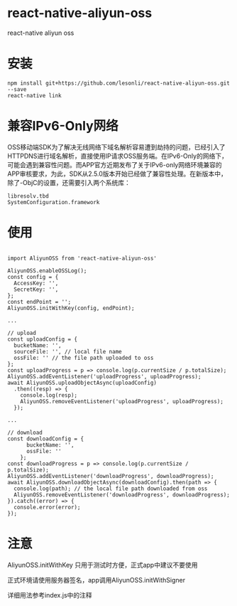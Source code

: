 # react-native-aliyun-oss

react-native aliyun oss

# 安装
```
npm install git+https://github.com/lesonli/react-native-aliyun-oss.git --save
react-native link
```

# 兼容IPv6-Only网络

OSS移动端SDK为了解决无线网络下域名解析容易遭到劫持的问题，已经引入了HTTPDNS进行域名解析，直接使用IP请求OSS服务端。在IPv6-Only的网络下，可能会遇到兼容性问题。而APP官方近期发布了关于IPv6-only网络环境兼容的APP审核要求，为此，SDK从2.5.0版本开始已经做了兼容性处理。在新版本中，除了-ObjC的设置，还需要引入两个系统库：
```
libresolv.tbd
SystemConfiguration.framework
```

# 使用

```

import AliyunOSS from 'react-native-aliyun-oss'

AliyunOSS.enableOSSLog();
const config = {
  AccessKey: '',
  SecretKey: '',
};
const endPoint = '';
AliyunOSS.initWithKey(config, endPoint);

...

// upload
const uploadConfig = {
  bucketName: '',
  sourceFile: '', // local file name
  ossFile: '' // the file path uploaded to oss
};
const uploadProgress = p => console.log(p.currentSize / p.totalSize);
AliyunOSS.addEventListener('uploadProgress', uploadProgress);
await AliyunOSS.uploadObjectAsync(uploadConfig)
  .then((resp) => {
    console.log(resp);
    AliyunOSS.removeEventListener('uploadProgress', uploadProgress);
  });

...

// download
const downloadConfig = {
      bucketName: '',
      ossFile: ''
    };
const downloadProgress = p => console.log(p.currentSize / p.totalSize);
AliyunOSS.addEventListener('downloadProgress', downloadProgress);
await AliyunOSS.downloadObjectAsync(downloadConfig).then(path => {
  console.log(path); // the local file path downloaded from oss
  AliyunOSS.removeEventListener('downloadProgress', downloadProgress);
}).catch((error) => {
  console.error(error);
});
```


# 注意
AliyunOSS.initWithKey 只用于测试时方便，正式app中建议不要使用

正式环境请使用服务器签名，app调用AliyunOSS.initWithSigner

详细用法参考index.js中的注释

